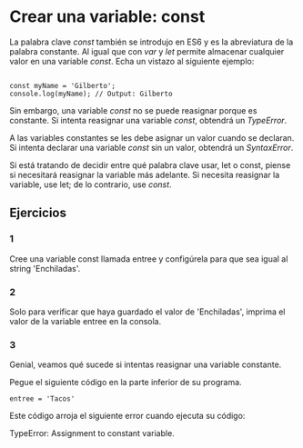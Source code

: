 # Crear una variable: const

La palabra clave *const* también se introdujo en ES6 y es la abreviatura de la palabra constante. Al igual que con *var* y *let* permite almacenar cualquier valor en una variable *const*. Echa un vistazo al siguiente ejemplo:

~~~

const myName = 'Gilberto';
console.log(myName); // Output: Gilberto

~~~

Sin embargo, una variable *const* no se puede reasignar porque es constante. Si intenta reasignar una variable *const*, obtendrá un *TypeError*.

A las variables constantes se les debe asignar un valor cuando se declaran. Si intenta declarar una variable *const* sin un valor, obtendrá un *SyntaxError*.

Si está tratando de decidir entre qué palabra clave usar, let o const, piense si necesitará reasignar la variable más adelante. Si necesita reasignar la variable, use let; de lo contrario, use *const*.

## Ejercicios

### 1

Cree una variable const llamada entree y configúrela para que sea igual al string 'Enchiladas'.

### 2

Solo para verificar que haya guardado el valor de 'Enchiladas', imprima el valor de la variable entree en la consola.

### 3

Genial, veamos qué sucede si intentas reasignar una variable constante.

Pegue el siguiente código en la parte inferior de su programa.

~~~
entree = 'Tacos'
~~~

Este código arroja el siguiente error cuando ejecuta su código:

TypeError: Assignment to constant variable.